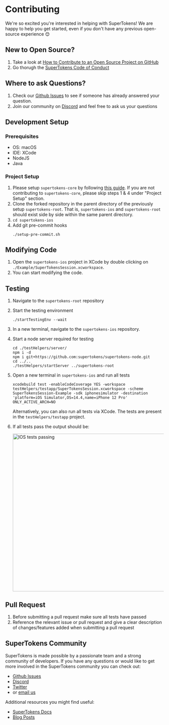 # Contributing

We're so excited you're interested in helping with SuperTokens! We are happy to help you get started, even if you don't have any previous open-source experience :blush:

## New to Open Source?
1. Take a look at [How to Contribute to an Open Source Project on GitHub](https://egghead.io/courses/how-to-contribute-to-an-open-source-project-on-github)
2. Go thorugh the [SuperTokens Code of Conduct](https://github.com/supertokens/supertokens-ios/blob/master/CODE_OF_CONDUCT.md)

## Where to ask Questions?
1. Check our [Github Issues](https://github.com/supertokens/supertokens-ios/issues) to see if someone has already answered your question.  
2. Join our community on [Discord](https://supertokens.io/discord) and feel free to ask us your questions  


## Development Setup  

### Prerequisites
- OS: macOS
- IDE: XCode
- NodeJS
- Java

### Project Setup
1. Please setup `supertokens-core` by following [this guide](https://github.com/supertokens/supertokens-core/blob/master/CONTRIBUTING.md#development-setup). If you are not contributing to `supertokens-core`, please skip  steps 1 & 4 under "Project Setup" section.
2. Clone the forked repository in the parent directory of the previously setup `supertokens-root`.  That is, `supertokens-ios` and `supertokens-root` should exist side by side within the same parent directory.
3. `cd supertokens-ios`
4. Add git pre-commit hooks
   ```
   ./setup-pre-commit.sh
   ```

## Modifying Code  
1. Open the `supertokens-ios` project in XCode by double clicking on `./Example/SuperTokensSession.xcworkspace`.
2. You can start modifying the code.

## Testing
1. Navigate to the `supertokens-root` repository
2. Start the testing environment
   ```
   ./startTestingEnv --wait
   ```
3. In a new terminal, navigate to the `supertokens-ios` repository.
4. Start a node server required for testing
   ```
   cd ./testHelpers/server/
   npm i -d
   npm i git+https://github.com:supertokens/supertokens-node.git
   cd ../..
   ./testHelpers/startServer ../supertokens-root
   ```
5. Open a new terminal in `supertokens-ios` and run all tests
   ```
   xcodebuild test -enableCodeCoverage YES -workspace testHelpers/testapp/SuperTokensSession.xcworkspace -scheme SuperTokensSession-Example -sdk iphonesimulator -destination 'platform=iOS Simulator,OS=14.4,name=iPhone 12 Pro' ONLY_ACTIVE_ARCH=NO
   ```
   Alternatively, you can also run all tests via XCode. The tests are present in the `testHelpers/testapp` project.
6. If all tests pass the output should be:

   <img src="https://github.com/supertokens/supertokens-logo/blob/master/images/supertokens-ios-tests-passing.png" alt="IOS tests passing" width="500px">


## Pull Request
1. Before submitting a pull request make sure all tests have passed
2. Reference the relevant issue or pull request and give a clear description of changes/features added when submitting a pull request

## SuperTokens Community
SuperTokens is made possible by a passionate team and a strong community of developers. If you have any questions or would like to get more involved in the SuperTokens community you can check out:
  - [Github Issues](https://github.com/supertokens/supertokens-ios/issues)
  - [Discord](https://supertokens.io/discord)
  - [Twitter](https://twitter.com/supertokensio)
  - or [email us](mailto:team@supertokens.io)
  
Additional resources you might find useful:
  - [SuperTokens Docs](https://supertokens.io/docs/community/getting-started/installation)
  - [Blog Posts](https://supertokens.io/blog/)

